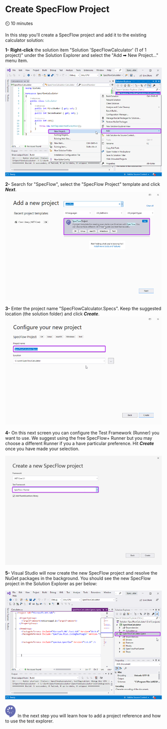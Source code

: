 Create SpecFlow Project
=======================

⏲️ 10 minutes

In this step you'll create a SpecFlow project and add it to the existing calculator solution:

**1-** **Right-click** the solution item "Solution 'SpecFlowCalculator' (1 of 1 project)" under the Solution Explorer and select the "Add ➡ New Project..." menu item.  

![Add new project menu](../_static/step3/add_new_project_menuv2.png)

**2-** Search for "SpecFlow", select the "SpecFlow Project" template and click ***Next***.  
![Add new SpecFlow project](../_static/step3/add_new_project_specflowv2.png)  

**3-** Enter the project name "SpecFlowCalculator.Specs". Keep the suggested location (the solution folder) and click ***Create***.  
![Configure SpecFlow Project](../_static/step3/configure_specflow_projectv2.png)  

**4-** On this next screen you can configure the Test Framework (Runner) you want to use. We suggest using the free SpecFlow+ Runner but you may choose a different Runner if you a have particular preference. Hit ***Create*** once you have made your selection. 

![Configure SpecFlow Project Settings](../_static/step3/configure_specflow_project_settingsv2.png)  

**5-** Visual Studio will now create the new SpecFlow project and resolve the NuGet packages in the background.
You should see the new SpecFlow project in the Solution Explorer as per below:  

![SpecFlow Project Created](../_static/step3/solution_explorer_with_specsv2.png)

![Specflow logo](../_static/step1/specflow_logo.png) In the next step you will learn how to add a project reference and how to use the test explorer.